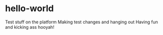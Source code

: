 # hello-world
Test stuff on the platform
Making test changes and hanging out
Having fun and kicking ass
hooyah!
